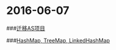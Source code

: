 # 2016-06-07

###[迁移AS项目](https://www.zhihu.com/question/33048493/answer/55905222)

###[HashMap, TreeMap, LinkedHashMap](http://stackoverflow.com/a/17708526)


